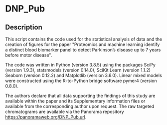 # DNP_Pub

## Description
This script contains the code used for the statistical analysis of data and the creation of figures for the paper "Proteomics and machine learning identify a distinct blood biomarker panel to detect Parkinson’s disease up to 7 years before motor disease".

The code was written in Python (version 3.8.5) using the packages SciPy (version 1.9.3), statsmodels (version 0.14.0), SciKit Learn (version 1.1.2) Seaborn (version 0.12.2) and Matplotlib (version 3.6.0). Linear mixed models were constructed using the R-to-Python bridge software pymer4 (version 0.8.0). 

The authors declare that all data supporting the findings of this study are available within the paper and its Supplementary information files or available from the corresponding author upon request. The raw targeted chromatograms are available via the Panorama repository https://panoramaweb.org/DNP_Pub.url.
